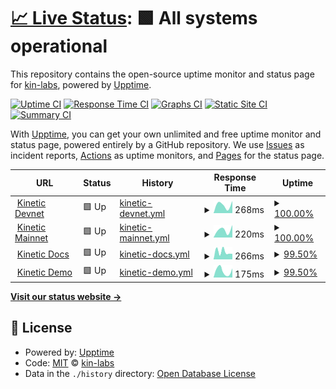 # [📈 Live Status](https://kin-labs.github.io/kinetic-upptime): <!--live status--> **🟩 All systems operational**

This repository contains the open-source uptime monitor and status page for [kin-labs](https://kin.org), powered by [Upptime](https://github.com/upptime/upptime).

[![Uptime CI](https://github.com/kin-labs/kinetic-upptime/workflows/Uptime%20CI/badge.svg)](https://github.com/kin-labs/kinetic-upptime/actions?query=workflow%3A%22Uptime+CI%22)
[![Response Time CI](https://github.com/kin-labs/kinetic-upptime/workflows/Response%20Time%20CI/badge.svg)](https://github.com/kin-labs/kinetic-upptime/actions?query=workflow%3A%22Response+Time+CI%22)
[![Graphs CI](https://github.com/kin-labs/kinetic-upptime/workflows/Graphs%20CI/badge.svg)](https://github.com/kin-labs/kinetic-upptime/actions?query=workflow%3A%22Graphs+CI%22)
[![Static Site CI](https://github.com/kin-labs/kinetic-upptime/workflows/Static%20Site%20CI/badge.svg)](https://github.com/kin-labs/kinetic-upptime/actions?query=workflow%3A%22Static+Site+CI%22)
[![Summary CI](https://github.com/kin-labs/kinetic-upptime/workflows/Summary%20CI/badge.svg)](https://github.com/kin-labs/kinetic-upptime/actions?query=workflow%3A%22Summary+CI%22)

With [Upptime](https://upptime.js.org), you can get your own unlimited and free uptime monitor and status page, powered entirely by a GitHub repository. We use [Issues](https://github.com/kin-labs/kinetic-upptime/issues) as incident reports, [Actions](https://github.com/kin-labs/kinetic-upptime/actions) as uptime monitors, and [Pages](https://kin-labs.github.io/kinetic-upptime) for the status page.

<!--start: status pages-->
<!-- This summary is generated by Upptime (https://github.com/upptime/upptime) -->
<!-- Do not edit this manually, your changes will be overwritten -->
<!-- prettier-ignore -->
| URL | Status | History | Response Time | Uptime |
| --- | ------ | ------- | ------------- | ------ |
| <img alt="" src="https://favicons.githubusercontent.com/devnet.kinetic.kin.org" height="13"> [Kinetic Devnet](https://devnet.kinetic.kin.org) | 🟩 Up | [kinetic-devnet.yml](https://github.com/kin-labs/kinetic-upptime/commits/HEAD/history/kinetic-devnet.yml) | <details><summary><img alt="Response time graph" src="./graphs/kinetic-devnet/response-time-week.png" height="20"> 268ms</summary><br><a href="https://kin-labs.github.io/kinetic-upptime/history/kinetic-devnet"><img alt="Response time 268" src="https://img.shields.io/endpoint?url=https%3A%2F%2Fraw.githubusercontent.com%2Fkin-labs%2Fkinetic-upptime%2FHEAD%2Fapi%2Fkinetic-devnet%2Fresponse-time.json"></a><br><a href="https://kin-labs.github.io/kinetic-upptime/history/kinetic-devnet"><img alt="24-hour response time 381" src="https://img.shields.io/endpoint?url=https%3A%2F%2Fraw.githubusercontent.com%2Fkin-labs%2Fkinetic-upptime%2FHEAD%2Fapi%2Fkinetic-devnet%2Fresponse-time-day.json"></a><br><a href="https://kin-labs.github.io/kinetic-upptime/history/kinetic-devnet"><img alt="7-day response time 268" src="https://img.shields.io/endpoint?url=https%3A%2F%2Fraw.githubusercontent.com%2Fkin-labs%2Fkinetic-upptime%2FHEAD%2Fapi%2Fkinetic-devnet%2Fresponse-time-week.json"></a><br><a href="https://kin-labs.github.io/kinetic-upptime/history/kinetic-devnet"><img alt="30-day response time 268" src="https://img.shields.io/endpoint?url=https%3A%2F%2Fraw.githubusercontent.com%2Fkin-labs%2Fkinetic-upptime%2FHEAD%2Fapi%2Fkinetic-devnet%2Fresponse-time-month.json"></a><br><a href="https://kin-labs.github.io/kinetic-upptime/history/kinetic-devnet"><img alt="1-year response time 268" src="https://img.shields.io/endpoint?url=https%3A%2F%2Fraw.githubusercontent.com%2Fkin-labs%2Fkinetic-upptime%2FHEAD%2Fapi%2Fkinetic-devnet%2Fresponse-time-year.json"></a></details> | <details><summary><a href="https://kin-labs.github.io/kinetic-upptime/history/kinetic-devnet">100.00%</a></summary><a href="https://kin-labs.github.io/kinetic-upptime/history/kinetic-devnet"><img alt="All-time uptime 100.00%" src="https://img.shields.io/endpoint?url=https%3A%2F%2Fraw.githubusercontent.com%2Fkin-labs%2Fkinetic-upptime%2FHEAD%2Fapi%2Fkinetic-devnet%2Fuptime.json"></a><br><a href="https://kin-labs.github.io/kinetic-upptime/history/kinetic-devnet"><img alt="24-hour uptime 100.00%" src="https://img.shields.io/endpoint?url=https%3A%2F%2Fraw.githubusercontent.com%2Fkin-labs%2Fkinetic-upptime%2FHEAD%2Fapi%2Fkinetic-devnet%2Fuptime-day.json"></a><br><a href="https://kin-labs.github.io/kinetic-upptime/history/kinetic-devnet"><img alt="7-day uptime 100.00%" src="https://img.shields.io/endpoint?url=https%3A%2F%2Fraw.githubusercontent.com%2Fkin-labs%2Fkinetic-upptime%2FHEAD%2Fapi%2Fkinetic-devnet%2Fuptime-week.json"></a><br><a href="https://kin-labs.github.io/kinetic-upptime/history/kinetic-devnet"><img alt="30-day uptime 100.00%" src="https://img.shields.io/endpoint?url=https%3A%2F%2Fraw.githubusercontent.com%2Fkin-labs%2Fkinetic-upptime%2FHEAD%2Fapi%2Fkinetic-devnet%2Fuptime-month.json"></a><br><a href="https://kin-labs.github.io/kinetic-upptime/history/kinetic-devnet"><img alt="1-year uptime 100.00%" src="https://img.shields.io/endpoint?url=https%3A%2F%2Fraw.githubusercontent.com%2Fkin-labs%2Fkinetic-upptime%2FHEAD%2Fapi%2Fkinetic-devnet%2Fuptime-year.json"></a></details>
| <img alt="" src="https://favicons.githubusercontent.com/mainnet.kinetic.kin.org" height="13"> [Kinetic Mainnet](https://mainnet.kinetic.kin.org) | 🟩 Up | [kinetic-mainnet.yml](https://github.com/kin-labs/kinetic-upptime/commits/HEAD/history/kinetic-mainnet.yml) | <details><summary><img alt="Response time graph" src="./graphs/kinetic-mainnet/response-time-week.png" height="20"> 220ms</summary><br><a href="https://kin-labs.github.io/kinetic-upptime/history/kinetic-mainnet"><img alt="Response time 220" src="https://img.shields.io/endpoint?url=https%3A%2F%2Fraw.githubusercontent.com%2Fkin-labs%2Fkinetic-upptime%2FHEAD%2Fapi%2Fkinetic-mainnet%2Fresponse-time.json"></a><br><a href="https://kin-labs.github.io/kinetic-upptime/history/kinetic-mainnet"><img alt="24-hour response time 343" src="https://img.shields.io/endpoint?url=https%3A%2F%2Fraw.githubusercontent.com%2Fkin-labs%2Fkinetic-upptime%2FHEAD%2Fapi%2Fkinetic-mainnet%2Fresponse-time-day.json"></a><br><a href="https://kin-labs.github.io/kinetic-upptime/history/kinetic-mainnet"><img alt="7-day response time 220" src="https://img.shields.io/endpoint?url=https%3A%2F%2Fraw.githubusercontent.com%2Fkin-labs%2Fkinetic-upptime%2FHEAD%2Fapi%2Fkinetic-mainnet%2Fresponse-time-week.json"></a><br><a href="https://kin-labs.github.io/kinetic-upptime/history/kinetic-mainnet"><img alt="30-day response time 220" src="https://img.shields.io/endpoint?url=https%3A%2F%2Fraw.githubusercontent.com%2Fkin-labs%2Fkinetic-upptime%2FHEAD%2Fapi%2Fkinetic-mainnet%2Fresponse-time-month.json"></a><br><a href="https://kin-labs.github.io/kinetic-upptime/history/kinetic-mainnet"><img alt="1-year response time 220" src="https://img.shields.io/endpoint?url=https%3A%2F%2Fraw.githubusercontent.com%2Fkin-labs%2Fkinetic-upptime%2FHEAD%2Fapi%2Fkinetic-mainnet%2Fresponse-time-year.json"></a></details> | <details><summary><a href="https://kin-labs.github.io/kinetic-upptime/history/kinetic-mainnet">100.00%</a></summary><a href="https://kin-labs.github.io/kinetic-upptime/history/kinetic-mainnet"><img alt="All-time uptime 100.00%" src="https://img.shields.io/endpoint?url=https%3A%2F%2Fraw.githubusercontent.com%2Fkin-labs%2Fkinetic-upptime%2FHEAD%2Fapi%2Fkinetic-mainnet%2Fuptime.json"></a><br><a href="https://kin-labs.github.io/kinetic-upptime/history/kinetic-mainnet"><img alt="24-hour uptime 100.00%" src="https://img.shields.io/endpoint?url=https%3A%2F%2Fraw.githubusercontent.com%2Fkin-labs%2Fkinetic-upptime%2FHEAD%2Fapi%2Fkinetic-mainnet%2Fuptime-day.json"></a><br><a href="https://kin-labs.github.io/kinetic-upptime/history/kinetic-mainnet"><img alt="7-day uptime 100.00%" src="https://img.shields.io/endpoint?url=https%3A%2F%2Fraw.githubusercontent.com%2Fkin-labs%2Fkinetic-upptime%2FHEAD%2Fapi%2Fkinetic-mainnet%2Fuptime-week.json"></a><br><a href="https://kin-labs.github.io/kinetic-upptime/history/kinetic-mainnet"><img alt="30-day uptime 100.00%" src="https://img.shields.io/endpoint?url=https%3A%2F%2Fraw.githubusercontent.com%2Fkin-labs%2Fkinetic-upptime%2FHEAD%2Fapi%2Fkinetic-mainnet%2Fuptime-month.json"></a><br><a href="https://kin-labs.github.io/kinetic-upptime/history/kinetic-mainnet"><img alt="1-year uptime 100.00%" src="https://img.shields.io/endpoint?url=https%3A%2F%2Fraw.githubusercontent.com%2Fkin-labs%2Fkinetic-upptime%2FHEAD%2Fapi%2Fkinetic-mainnet%2Fuptime-year.json"></a></details>
| <img alt="" src="https://favicons.githubusercontent.com/kinetic.kin.org" height="13"> [Kinetic Docs](https://kinetic.kin.org) | 🟩 Up | [kinetic-docs.yml](https://github.com/kin-labs/kinetic-upptime/commits/HEAD/history/kinetic-docs.yml) | <details><summary><img alt="Response time graph" src="./graphs/kinetic-docs/response-time-week.png" height="20"> 266ms</summary><br><a href="https://kin-labs.github.io/kinetic-upptime/history/kinetic-docs"><img alt="Response time 266" src="https://img.shields.io/endpoint?url=https%3A%2F%2Fraw.githubusercontent.com%2Fkin-labs%2Fkinetic-upptime%2FHEAD%2Fapi%2Fkinetic-docs%2Fresponse-time.json"></a><br><a href="https://kin-labs.github.io/kinetic-upptime/history/kinetic-docs"><img alt="24-hour response time 195" src="https://img.shields.io/endpoint?url=https%3A%2F%2Fraw.githubusercontent.com%2Fkin-labs%2Fkinetic-upptime%2FHEAD%2Fapi%2Fkinetic-docs%2Fresponse-time-day.json"></a><br><a href="https://kin-labs.github.io/kinetic-upptime/history/kinetic-docs"><img alt="7-day response time 266" src="https://img.shields.io/endpoint?url=https%3A%2F%2Fraw.githubusercontent.com%2Fkin-labs%2Fkinetic-upptime%2FHEAD%2Fapi%2Fkinetic-docs%2Fresponse-time-week.json"></a><br><a href="https://kin-labs.github.io/kinetic-upptime/history/kinetic-docs"><img alt="30-day response time 266" src="https://img.shields.io/endpoint?url=https%3A%2F%2Fraw.githubusercontent.com%2Fkin-labs%2Fkinetic-upptime%2FHEAD%2Fapi%2Fkinetic-docs%2Fresponse-time-month.json"></a><br><a href="https://kin-labs.github.io/kinetic-upptime/history/kinetic-docs"><img alt="1-year response time 266" src="https://img.shields.io/endpoint?url=https%3A%2F%2Fraw.githubusercontent.com%2Fkin-labs%2Fkinetic-upptime%2FHEAD%2Fapi%2Fkinetic-docs%2Fresponse-time-year.json"></a></details> | <details><summary><a href="https://kin-labs.github.io/kinetic-upptime/history/kinetic-docs">99.50%</a></summary><a href="https://kin-labs.github.io/kinetic-upptime/history/kinetic-docs"><img alt="All-time uptime 99.50%" src="https://img.shields.io/endpoint?url=https%3A%2F%2Fraw.githubusercontent.com%2Fkin-labs%2Fkinetic-upptime%2FHEAD%2Fapi%2Fkinetic-docs%2Fuptime.json"></a><br><a href="https://kin-labs.github.io/kinetic-upptime/history/kinetic-docs"><img alt="24-hour uptime 99.27%" src="https://img.shields.io/endpoint?url=https%3A%2F%2Fraw.githubusercontent.com%2Fkin-labs%2Fkinetic-upptime%2FHEAD%2Fapi%2Fkinetic-docs%2Fuptime-day.json"></a><br><a href="https://kin-labs.github.io/kinetic-upptime/history/kinetic-docs"><img alt="7-day uptime 99.50%" src="https://img.shields.io/endpoint?url=https%3A%2F%2Fraw.githubusercontent.com%2Fkin-labs%2Fkinetic-upptime%2FHEAD%2Fapi%2Fkinetic-docs%2Fuptime-week.json"></a><br><a href="https://kin-labs.github.io/kinetic-upptime/history/kinetic-docs"><img alt="30-day uptime 99.50%" src="https://img.shields.io/endpoint?url=https%3A%2F%2Fraw.githubusercontent.com%2Fkin-labs%2Fkinetic-upptime%2FHEAD%2Fapi%2Fkinetic-docs%2Fuptime-month.json"></a><br><a href="https://kin-labs.github.io/kinetic-upptime/history/kinetic-docs"><img alt="1-year uptime 99.50%" src="https://img.shields.io/endpoint?url=https%3A%2F%2Fraw.githubusercontent.com%2Fkin-labs%2Fkinetic-upptime%2FHEAD%2Fapi%2Fkinetic-docs%2Fuptime-year.json"></a></details>
| <img alt="" src="https://favicons.githubusercontent.com/kinetic.pages.dev" height="13"> [Kinetic Demo](https://kinetic.pages.dev) | 🟩 Up | [kinetic-demo.yml](https://github.com/kin-labs/kinetic-upptime/commits/HEAD/history/kinetic-demo.yml) | <details><summary><img alt="Response time graph" src="./graphs/kinetic-demo/response-time-week.png" height="20"> 175ms</summary><br><a href="https://kin-labs.github.io/kinetic-upptime/history/kinetic-demo"><img alt="Response time 175" src="https://img.shields.io/endpoint?url=https%3A%2F%2Fraw.githubusercontent.com%2Fkin-labs%2Fkinetic-upptime%2FHEAD%2Fapi%2Fkinetic-demo%2Fresponse-time.json"></a><br><a href="https://kin-labs.github.io/kinetic-upptime/history/kinetic-demo"><img alt="24-hour response time 149" src="https://img.shields.io/endpoint?url=https%3A%2F%2Fraw.githubusercontent.com%2Fkin-labs%2Fkinetic-upptime%2FHEAD%2Fapi%2Fkinetic-demo%2Fresponse-time-day.json"></a><br><a href="https://kin-labs.github.io/kinetic-upptime/history/kinetic-demo"><img alt="7-day response time 175" src="https://img.shields.io/endpoint?url=https%3A%2F%2Fraw.githubusercontent.com%2Fkin-labs%2Fkinetic-upptime%2FHEAD%2Fapi%2Fkinetic-demo%2Fresponse-time-week.json"></a><br><a href="https://kin-labs.github.io/kinetic-upptime/history/kinetic-demo"><img alt="30-day response time 175" src="https://img.shields.io/endpoint?url=https%3A%2F%2Fraw.githubusercontent.com%2Fkin-labs%2Fkinetic-upptime%2FHEAD%2Fapi%2Fkinetic-demo%2Fresponse-time-month.json"></a><br><a href="https://kin-labs.github.io/kinetic-upptime/history/kinetic-demo"><img alt="1-year response time 175" src="https://img.shields.io/endpoint?url=https%3A%2F%2Fraw.githubusercontent.com%2Fkin-labs%2Fkinetic-upptime%2FHEAD%2Fapi%2Fkinetic-demo%2Fresponse-time-year.json"></a></details> | <details><summary><a href="https://kin-labs.github.io/kinetic-upptime/history/kinetic-demo">99.50%</a></summary><a href="https://kin-labs.github.io/kinetic-upptime/history/kinetic-demo"><img alt="All-time uptime 99.50%" src="https://img.shields.io/endpoint?url=https%3A%2F%2Fraw.githubusercontent.com%2Fkin-labs%2Fkinetic-upptime%2FHEAD%2Fapi%2Fkinetic-demo%2Fuptime.json"></a><br><a href="https://kin-labs.github.io/kinetic-upptime/history/kinetic-demo"><img alt="24-hour uptime 99.27%" src="https://img.shields.io/endpoint?url=https%3A%2F%2Fraw.githubusercontent.com%2Fkin-labs%2Fkinetic-upptime%2FHEAD%2Fapi%2Fkinetic-demo%2Fuptime-day.json"></a><br><a href="https://kin-labs.github.io/kinetic-upptime/history/kinetic-demo"><img alt="7-day uptime 99.50%" src="https://img.shields.io/endpoint?url=https%3A%2F%2Fraw.githubusercontent.com%2Fkin-labs%2Fkinetic-upptime%2FHEAD%2Fapi%2Fkinetic-demo%2Fuptime-week.json"></a><br><a href="https://kin-labs.github.io/kinetic-upptime/history/kinetic-demo"><img alt="30-day uptime 99.50%" src="https://img.shields.io/endpoint?url=https%3A%2F%2Fraw.githubusercontent.com%2Fkin-labs%2Fkinetic-upptime%2FHEAD%2Fapi%2Fkinetic-demo%2Fuptime-month.json"></a><br><a href="https://kin-labs.github.io/kinetic-upptime/history/kinetic-demo"><img alt="1-year uptime 99.50%" src="https://img.shields.io/endpoint?url=https%3A%2F%2Fraw.githubusercontent.com%2Fkin-labs%2Fkinetic-upptime%2FHEAD%2Fapi%2Fkinetic-demo%2Fuptime-year.json"></a></details>

<!--end: status pages-->

[**Visit our status website →**](https://kin-labs.github.io/kinetic-upptime)

## 📄 License

- Powered by: [Upptime](https://github.com/upptime/upptime)
- Code: [MIT](./LICENSE) © [kin-labs](https://kin.org)
- Data in the `./history` directory: [Open Database License](https://opendatacommons.org/licenses/odbl/1-0/)
